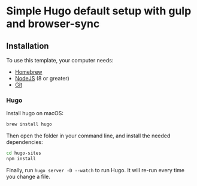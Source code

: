 # Simple Hugo default setup with gulp and browser-sync

## Installation

To use this template, your computer needs:

- [Homebrew](https://brew.sh/index_de)
- [NodeJS](https://nodejs.org/en/) (8 or greater)
- [Git](https://git-scm.com/)

### Hugo

Install hugo on macOS:

```bash
brew install hugo
```

Then open the folder in your command line, and install the needed dependencies:

```bash
cd hugo-sites
npm install
```

Finally, run `hugo server -D --watch` to run Hugo. It will re-run every time you change a file.
